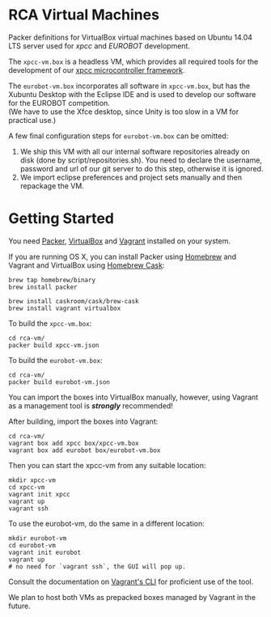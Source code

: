 RCA Virtual Machines
====================

Packer definitions for VirtualBox virtual machines based on Ubuntu 14.04 LTS server used for *xpcc* and *EUROBOT* development.

The `xpcc-vm.box` is a headless VM, which provides all required tools for the development of our [xpcc microcontroller framework](http://xpcc.io).

The `eurobot-vm.box` incorporates all software in `xpcc-vm.box`, but has the Xubuntu Desktop with the Eclipse IDE and is used to develop our software for the EUROBOT competition.  
(We have to use the Xfce desktop, since Unity is too slow in a VM for practical use.)

A few final configuration steps for `eurobot-vm.box` can be omitted:

1. We ship this VM with all our internal software repositories already on disk (done by script/repositories.sh).
You need to declare the username, password and url of our git server to do this step, otherwise it is ignored.
2. We import eclipse preferences and project sets manually and then repackage the VM.


Getting Started
===============

You need [Packer](http://www.packer.io/docs/installation.html), [VirtualBox](https://www.virtualbox.org/wiki/Downloads) and [Vagrant](http://www.vagrantup.com/downloads.html) installed on your system.

If you are running OS X, you can install Packer using [Homebrew](http://brew.sh) and Vagrant and VirtualBox using [Homebrew Cask](http://caskroom.io):

	brew tap homebrew/binary
	brew install packer
	
	brew install caskroom/cask/brew-cask
	brew install vagrant virtualbox

To build the ``xpcc-vm.box``:

	cd rca-vm/
	packer build xpcc-vm.json

To build the ``eurobot-vm.box``:

	cd rca-vm/
	packer build eurobot-vm.json

You can import the boxes into VirtualBox manually, however, using Vagrant as a management tool is ***strongly*** recommended!

After building, import the boxes into Vagrant:

	cd rca-vm/
	vagrant box add xpcc box/xpcc-vm.box
	vagrant box add eurobot box/eurobot-vm.box

Then you can start the xpcc-vm from any suitable location:

	mkdir xpcc-vm
	cd xpcc-vm
	vagrant init xpcc
	vagrant up
	vagrant ssh

To use the eurobot-vm, do the same in a different location:

	mkdir eurobot-vm
	cd eurobot-vm
	vagrant init eurobot
	vagrant up
	# no need for `vagrant ssh`, the GUI will pop up.

Consult the documentation on [Vagrant's CLI](http://docs.vagrantup.com/v2/cli/index.html) for proficient use of the tool.

We plan to host both VMs as prepacked boxes managed by Vagrant in the future.

